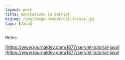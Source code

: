 ```yaml
---
layout: post
title: Annotations in Servlet
bigimg: /img/image-header/california.jpg
tags: [Java]
---
```





Refer:

[https://www.journaldev.com/1877/servlet-tutorial-java](https://www.journaldev.com/1877/servlet-tutorial-java)